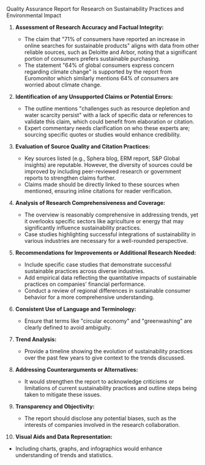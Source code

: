 Quality Assurance Report for Research on Sustainability Practices and Environmental Impact

1. **Assessment of Research Accuracy and Factual Integrity:**
   - The claim that "71% of consumers have reported an increase in online searches for sustainable products" aligns with data from other reliable sources, such as Deloitte and Arbor, noting that a significant portion of consumers prefers sustainable purchasing.
   - The statement "64% of global consumers express concern regarding climate change" is supported by the report from Euromonitor which similarly mentions 64% of consumers are worried about climate change.

2. **Identification of any Unsupported Claims or Potential Errors:**
   - The outline mentions "challenges such as resource depletion and water scarcity persist" with a lack of specific data or references to validate this claim, which could benefit from elaboration or citation.
   - Expert commentary needs clarification on who these experts are; sourcing specific quotes or studies would enhance credibility.

3. **Evaluation of Source Quality and Citation Practices:**
   - Key sources listed (e.g., Sphera blog, ERM report, S&P Global insights) are reputable. However, the diversity of sources could be improved by including peer-reviewed research or government reports to strengthen claims further.
   - Claims made should be directly linked to these sources when mentioned, ensuring inline citations for reader verification.

4. **Analysis of Research Comprehensiveness and Coverage:**
   - The overview is reasonably comprehensive in addressing trends, yet it overlooks specific sectors like agriculture or energy that may significantly influence sustainability practices.
   - Case studies highlighting successful integrations of sustainability in various industries are necessary for a well-rounded perspective.

5. **Recommendations for Improvements or Additional Research Needed:**
   - Include specific case studies that demonstrate successful sustainable practices across diverse industries.
   - Add empirical data reflecting the quantitative impacts of sustainable practices on companies' financial performance.
   - Conduct a review of regional differences in sustainable consumer behavior for a more comprehensive understanding.

6. **Consistent Use of Language and Terminology:**
   - Ensure that terms like "circular economy" and "greenwashing" are clearly defined to avoid ambiguity.

7. **Trend Analysis:**
   - Provide a timeline showing the evolution of sustainability practices over the past few years to give context to the trends discussed.

8. **Addressing Counterarguments or Alternatives:**
   - It would strengthen the report to acknowledge criticisms or limitations of current sustainability practices and outline steps being taken to mitigate these issues.

9. **Transparency and Objectivity:**
   - The report should disclose any potential biases, such as the interests of companies involved in the research collaboration.

10. **Visual Aids and Data Representation:**
   - Including charts, graphs, and infographics would enhance understanding of trends and statistics.
